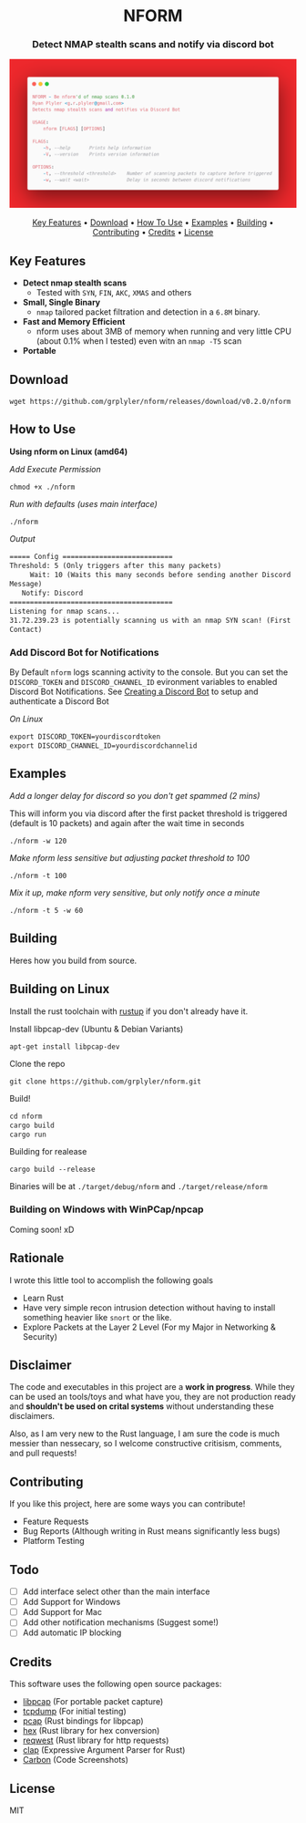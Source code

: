 
<h1 align="center">
  NFORM
</h1>

<h3 align="center">Detect NMAP stealth scans and notify via discord bot</h3>

![](carbon.png)

<p align="center">
  <a href="#key-features">Key Features</a> •
  <a href="#download">Download</a> •
  <a href="#how-to-use">How To Use</a> •
  <a href="#examples">Examples</a> •
  <a href="#building">Building</a> •
  <a href="#contributing">Contributing</a> •
  <a href="#credits">Credits</a> •
  <a href="#license">License</a>
</p>


## Key Features
* **Detect nmap stealth scans**
    * Tested with `SYN`, `FIN`, `AKC`, `XMAS` and others
* **Small, Single Binary**
    * `nmap` tailored packet filtration and detection in a `6.8M` binary.
* **Fast and Memory Efficient**
    * nform uses about 3MB of memory when running and very little CPU (about 0.1% when I tested) even witn an `nmap -T5` scan
* **Portable**


## Download

```
wget https://github.com/grplyler/nform/releases/download/v0.2.0/nform
```

## How to Use

**Using nform on Linux (amd64)**



*Add Execute Permission*
```
chmod +x ./nform
```

*Run with defaults (uses main interface)*
```
./nform
```

*Output*
```
===== Config ===========================
Threshold: 5 (Only triggers after this many packets)
     Wait: 10 (Waits this many seconds before sending another Discord Message)
   Notify: Discord
========================================
Listening for nmap scans...
31.72.239.23 is potentially scanning us with an nmap SYN scan! (First Contact)
```

### Add Discord Bot for Notifications

By Default `nform` logs scanning activity to the console. But you can set the `DISCORD_TOKEN` and `DISCORD_CHANNEL_ID` evironment variables to enabled Discord Bot Notifications. See [Creating a Discord Bot](https://www.sitepoint.com/discord-bot-node-js/) to setup and authenticate a Discord Bot


*On Linux*
```
export DISCORD_TOKEN=yourdiscordtoken
export DISCORD_CHANNEL_ID=yourdiscordchannelid
```

## Examples

*Add a longer delay for discord so you don't get spammed (2 mins)*

This will inform you via discord after the first packet threshold is triggered (default is 10 packets) and again after the wait time in seconds
```
./nform -w 120
```

*Make nform less sensitive but adjusting packet threshold to 100*
```
./nform -t 100
```

*Mix it up, make nform very sensitive, but only notify once a minute*
```
./nform -t 5 -w 60
```

## Building

Heres how you build from source.

## Building on Linux

Install the rust toolchain with [rustup](https://www.rust-lang.org/tools/install) if you don't already have it.

Install libpcap-dev (Ubuntu & Debian Variants)

```
apt-get install libpcap-dev
```

Clone the repo
```
git clone https://github.com/grplyler/nform.git
```

Build!
```
cd nform
cargo build
cargo run
```

Building for realease

```
cargo build --release
```

Binaries will be at `./target/debug/nform` and `./target/release/nform`

### Building on Windows with WinPCap/npcap

Coming soon! xD

## Rationale

I wrote this little tool to accomplish the following goals
* Learn Rust
* Have very simple recon intrusion detection without having to install something heavier like `snort` or the like.
* Explore Packets at the Layer 2 Level (For my Major in Networking & Security)

## Disclaimer

The code and executables in this project are a **work in progress**. While they can be used an tools/toys and what have you, they are not production ready and **shouldn't be used on crital systems** without understanding these disclaimers. 

Also, as I am very new to the Rust language, I am sure the code is much messier than nessecary, so I welcome constructive critisism, comments, and pull requests!

## Contributing

If you like this project, here are some ways you can contribute!

* Feature Requests
* Bug Reports (Although writing in Rust means significantly less bugs)
* Platform Testing

## Todo

* [ ] Add interface select other than the main interface
* [ ] Add Support for Windows
* [ ] Add Support for Mac 
* [ ] Add other notification mechanisms (Suggest some!)
* [ ] Add automatic IP blocking

## Credits

This software uses the following open source packages:

- [libpcap](https://nodejs.org/) (For portable packet capture)
- [tcpdump](https://www.tcpdump.org/) (For initial testing)
- [pcap](https://crates.io/crates/pcap) (Rust bindings for libpcap)
- [hex](https://crates.io/crates/hex) (Rust library for hex conversion)
- [reqwest](https://crates.io/crates/reqwest) (Rust library for http requests)
- [clap](https://crates.io/crates/clap) (Expressive Argument Parser for Rust)
- [Carbon](http://carbon.now.sh) (Code Screenshots)

## License

MIT




